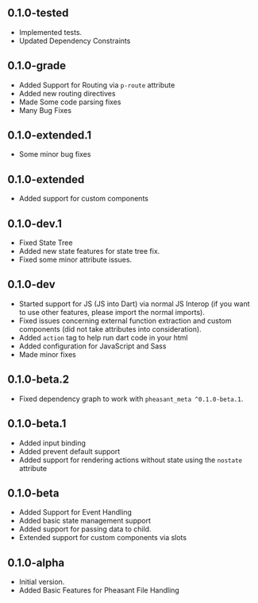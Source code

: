 ## 0.1.0-tested
- Implemented tests.
- Updated Dependency Constraints

## 0.1.0-grade
- Added Support for Routing via `p-route` attribute
- Added new routing directives
- Made Some code parsing fixes
- Many Bug Fixes

## 0.1.0-extended.1
- Some minor bug fixes

## 0.1.0-extended
- Added support for custom components

## 0.1.0-dev.1
- Fixed State Tree 
- Added new state features for state tree fix.
- Fixed some minor attribute issues.

## 0.1.0-dev
- Started support for JS (JS into Dart) via normal JS Interop (if you want to use other features, please import the normal imports).
- Fixed issues concerning external function extraction and custom components (did not take attributes into consideration).
- Added `action` tag to help run dart code in your html
- Added configuration for JavaScript and Sass
- Made minor fixes

## 0.1.0-beta.2
- Fixed dependency graph to work with `pheasant_meta ^0.1.0-beta.1`.

## 0.1.0-beta.1
- Added input binding
- Added prevent default support
- Added support for rendering actions without state using the `nostate` attribute

## 0.1.0-beta
- Added Support for Event Handling
- Added basic state management support
- Added support for passing data to child.
- Extended support for custom components via slots

## 0.1.0-alpha

- Initial version.
- Added Basic Features for Pheasant File Handling